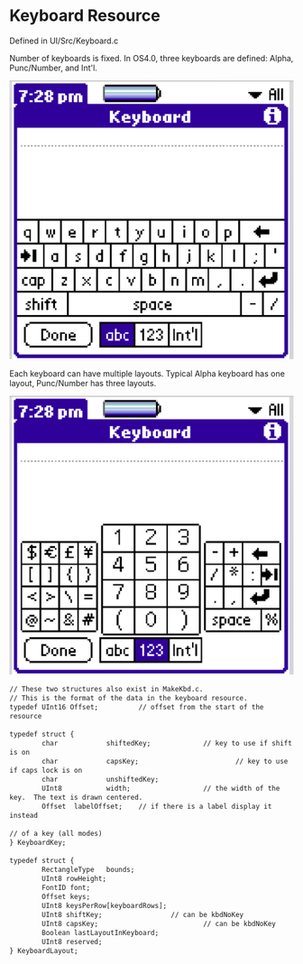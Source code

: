 # Keyboard Resource
Defined in UI/Src/Keyboard.c

Number of keyboards is fixed. In OS4.0, three keyboards are defined: Alpha, Punc/Number, and Int'l.

![pops](AlphaKbd.png)

Each keyboard can have multiple layouts. Typical Alpha keyboard has one layout, Punc/Number has three layouts.

![pops](NumKbd.png)

```
// These two structures also exist in MakeKbd.c.
// This is the format of the data in the keyboard resource.
typedef UInt16 Offset;          // offset from the start of the resource

typedef struct {
        char            shiftedKey;             // key to use if shift is on
        char            capsKey;                        // key to use if caps lock is on
        char            unshiftedKey;
        UInt8           width;                  // the width of the key.  The text is drawn centered.
        Offset  labelOffset;    // if there is a label display it instead
                                                                        // of a key (all modes)
} KeyboardKey;

typedef struct {
        RectangleType   bounds;
        UInt8 rowHeight;
        FontID font;
        Offset keys;
        UInt8 keysPerRow[keyboardRows];
        UInt8 shiftKey;                 // can be kbdNoKey
        UInt8 capsKey;                          // can be kbdNoKey
        Boolean lastLayoutInKeyboard;
        UInt8 reserved;
} KeyboardLayout;
```
